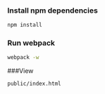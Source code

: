 ### Install npm dependencies

```bash
npm install
```

### Run webpack

```bash
webpack -w
```

###View 

```bash
public/index.html
```